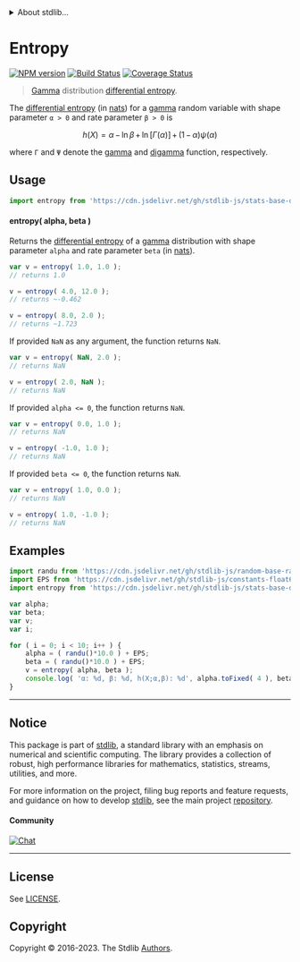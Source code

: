 <!--

@license Apache-2.0

Copyright (c) 2018 The Stdlib Authors.

Licensed under the Apache License, Version 2.0 (the "License");
you may not use this file except in compliance with the License.
You may obtain a copy of the License at

   http://www.apache.org/licenses/LICENSE-2.0

Unless required by applicable law or agreed to in writing, software
distributed under the License is distributed on an "AS IS" BASIS,
WITHOUT WARRANTIES OR CONDITIONS OF ANY KIND, either express or implied.
See the License for the specific language governing permissions and
limitations under the License.

-->


<details>
  <summary>
    About stdlib...
  </summary>
  <p>We believe in a future in which the web is a preferred environment for numerical computation. To help realize this future, we've built stdlib. stdlib is a standard library, with an emphasis on numerical and scientific computation, written in JavaScript (and C) for execution in browsers and in Node.js.</p>
  <p>The library is fully decomposable, being architected in such a way that you can swap out and mix and match APIs and functionality to cater to your exact preferences and use cases.</p>
  <p>When you use stdlib, you can be absolutely certain that you are using the most thorough, rigorous, well-written, studied, documented, tested, measured, and high-quality code out there.</p>
  <p>To join us in bringing numerical computing to the web, get started by checking us out on <a href="https://github.com/stdlib-js/stdlib">GitHub</a>, and please consider <a href="https://opencollective.com/stdlib">financially supporting stdlib</a>. We greatly appreciate your continued support!</p>
</details>

# Entropy

[![NPM version][npm-image]][npm-url] [![Build Status][test-image]][test-url] [![Coverage Status][coverage-image]][coverage-url] <!-- [![dependencies][dependencies-image]][dependencies-url] -->

> [Gamma][gamma-distribution] distribution [differential entropy][entropy].

<!-- Section to include introductory text. Make sure to keep an empty line after the intro `section` element and another before the `/section` close. -->

<section class="intro">

The [differential entropy][entropy] (in [nats][nats]) for a [gamma][gamma-distribution] random variable with shape parameter `α > 0` and rate parameter `β > 0` is

<!-- <equation class="equation" label="eq:gamma_entropy" align="center" raw="h\left( X \right) = \alpha \,-\, \ln \beta \,+\, \ln[\Gamma(\alpha)] \,+\, (1 \,-\, \alpha)\psi(\alpha)" alt="Differential entropy for a gamma distribution."> -->

```math
h\left( X \right) = \alpha \,-\, \ln \beta \,+\, \ln[\Gamma(\alpha)] \,+\, (1 \,-\, \alpha)\psi(\alpha)
```

<!-- <div class="equation" align="center" data-raw-text="h\left( X \right) = \alpha \,-\, \ln \beta \,+\, \ln[\Gamma(\alpha)] \,+\, (1 \,-\, \alpha)\psi(\alpha)" data-equation="eq:gamma_entropy">
    <img src="https://cdn.jsdelivr.net/gh/stdlib-js/stdlib@51534079fef45e990850102147e8945fb023d1d0/lib/node_modules/@stdlib/stats/base/dists/gamma/entropy/docs/img/equation_gamma_entropy.svg" alt="Differential entropy for a gamma distribution.">
    <br>
</div> -->

<!-- </equation> -->

where `Γ` and `Ψ` denote the [gamma][gamma-function] and [digamma][digamma] function, respectively.

</section>

<!-- /.intro -->

<!-- Package usage documentation. -->



<section class="usage">

## Usage

```javascript
import entropy from 'https://cdn.jsdelivr.net/gh/stdlib-js/stats-base-dists-gamma-entropy@v0.1.0-deno/mod.js';
```

#### entropy( alpha, beta )

Returns the [differential entropy][entropy] of a [gamma][gamma-distribution] distribution with shape parameter `alpha` and rate parameter `beta` (in [nats][nats]).

```javascript
var v = entropy( 1.0, 1.0 );
// returns 1.0

v = entropy( 4.0, 12.0 );
// returns ~-0.462

v = entropy( 8.0, 2.0 );
// returns ~1.723
```

If provided `NaN` as any argument, the function returns `NaN`.

```javascript
var v = entropy( NaN, 2.0 );
// returns NaN

v = entropy( 2.0, NaN );
// returns NaN
```

If provided `alpha <= 0`, the function returns `NaN`.

```javascript
var v = entropy( 0.0, 1.0 );
// returns NaN

v = entropy( -1.0, 1.0 );
// returns NaN
```

If provided `beta <= 0`, the function returns `NaN`.

```javascript
var v = entropy( 1.0, 0.0 );
// returns NaN

v = entropy( 1.0, -1.0 );
// returns NaN
```

</section>

<!-- /.usage -->

<!-- Package usage notes. Make sure to keep an empty line after the `section` element and another before the `/section` close. -->

<section class="notes">

</section>

<!-- /.notes -->

<!-- Package usage examples. -->

<section class="examples">

## Examples

<!-- eslint no-undef: "error" -->

```javascript
import randu from 'https://cdn.jsdelivr.net/gh/stdlib-js/random-base-randu@deno/mod.js';
import EPS from 'https://cdn.jsdelivr.net/gh/stdlib-js/constants-float64-eps@deno/mod.js';
import entropy from 'https://cdn.jsdelivr.net/gh/stdlib-js/stats-base-dists-gamma-entropy@v0.1.0-deno/mod.js';

var alpha;
var beta;
var v;
var i;

for ( i = 0; i < 10; i++ ) {
    alpha = ( randu()*10.0 ) + EPS;
    beta = ( randu()*10.0 ) + EPS;
    v = entropy( alpha, beta );
    console.log( 'α: %d, β: %d, h(X;α,β): %d', alpha.toFixed( 4 ), beta.toFixed( 4 ), v.toFixed( 4 ) );
}
```

</section>

<!-- /.examples -->

<!-- Section to include cited references. If references are included, add a horizontal rule *before* the section. Make sure to keep an empty line after the `section` element and another before the `/section` close. -->

<section class="references">

</section>

<!-- /.references -->

<!-- Section for related `stdlib` packages. Do not manually edit this section, as it is automatically populated. -->

<section class="related">

</section>

<!-- /.related -->

<!-- Section for all links. Make sure to keep an empty line after the `section` element and another before the `/section` close. -->


<section class="main-repo" >

* * *

## Notice

This package is part of [stdlib][stdlib], a standard library with an emphasis on numerical and scientific computing. The library provides a collection of robust, high performance libraries for mathematics, statistics, streams, utilities, and more.

For more information on the project, filing bug reports and feature requests, and guidance on how to develop [stdlib][stdlib], see the main project [repository][stdlib].

#### Community

[![Chat][chat-image]][chat-url]

---

## License

See [LICENSE][stdlib-license].


## Copyright

Copyright &copy; 2016-2023. The Stdlib [Authors][stdlib-authors].

</section>

<!-- /.stdlib -->

<!-- Section for all links. Make sure to keep an empty line after the `section` element and another before the `/section` close. -->

<section class="links">

[npm-image]: http://img.shields.io/npm/v/@stdlib/stats-base-dists-gamma-entropy.svg
[npm-url]: https://npmjs.org/package/@stdlib/stats-base-dists-gamma-entropy

[test-image]: https://github.com/stdlib-js/stats-base-dists-gamma-entropy/actions/workflows/test.yml/badge.svg?branch=v0.1.0
[test-url]: https://github.com/stdlib-js/stats-base-dists-gamma-entropy/actions/workflows/test.yml?query=branch:v0.1.0

[coverage-image]: https://img.shields.io/codecov/c/github/stdlib-js/stats-base-dists-gamma-entropy/main.svg
[coverage-url]: https://codecov.io/github/stdlib-js/stats-base-dists-gamma-entropy?branch=main

<!--

[dependencies-image]: https://img.shields.io/david/stdlib-js/stats-base-dists-gamma-entropy.svg
[dependencies-url]: https://david-dm.org/stdlib-js/stats-base-dists-gamma-entropy/main

-->

[chat-image]: https://img.shields.io/gitter/room/stdlib-js/stdlib.svg
[chat-url]: https://app.gitter.im/#/room/#stdlib-js_stdlib:gitter.im

[stdlib]: https://github.com/stdlib-js/stdlib

[stdlib-authors]: https://github.com/stdlib-js/stdlib/graphs/contributors

[umd]: https://github.com/umdjs/umd
[es-module]: https://developer.mozilla.org/en-US/docs/Web/JavaScript/Guide/Modules

[deno-url]: https://github.com/stdlib-js/stats-base-dists-gamma-entropy/tree/deno
[umd-url]: https://github.com/stdlib-js/stats-base-dists-gamma-entropy/tree/umd
[esm-url]: https://github.com/stdlib-js/stats-base-dists-gamma-entropy/tree/esm
[branches-url]: https://github.com/stdlib-js/stats-base-dists-gamma-entropy/blob/main/branches.md

[stdlib-license]: https://raw.githubusercontent.com/stdlib-js/stats-base-dists-gamma-entropy/main/LICENSE

[gamma-distribution]: https://en.wikipedia.org/wiki/Gamma_distribution

[entropy]: https://en.wikipedia.org/wiki/Entropy_%28information_theory%29

[nats]: https://en.wikipedia.org/wiki/Nat_%28unit%29

[gamma-function]: https://en.wikipedia.org/wiki/Gamma_function

[digamma]: https://en.wikipedia.org/wiki/Digamma_function

</section>

<!-- /.links -->
